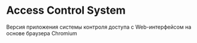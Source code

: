 Access Control System
=====================

Версия приложения системы контроля доступа с Web-интерфейсом на основе браузера Chromium
